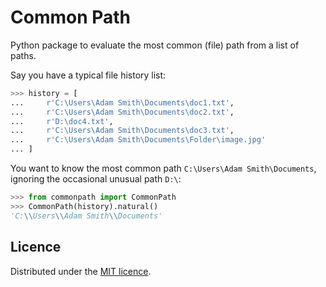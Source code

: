 # Common Path

Python package to evaluate the most common (file) path from a list of paths.

Say you have a typical file history list:

```python
>>> history = [
...     r'C:\Users\Adam Smith\Documents\doc1.txt',
...     r'C:\Users\Adam Smith\Documents\doc2.txt',
...     r'D:\doc4.txt',
...     r'C:\Users\Adam Smith\Documents\doc3.txt',
...     r'C:\Users\Adam Smith\Documents\Folder\image.jpg'
... ]
```

You want to know the most common path `C:\Users\Adam Smith\Documents`, ignoring the occasional unusual path `D:\`:

```python
>>> from commonpath import CommonPath
>>> CommonPath(history).natural()
'C:\\Users\\Adam Smith\\Documents'
```

## Licence

Distributed under the [MIT licence](LICENSE).
